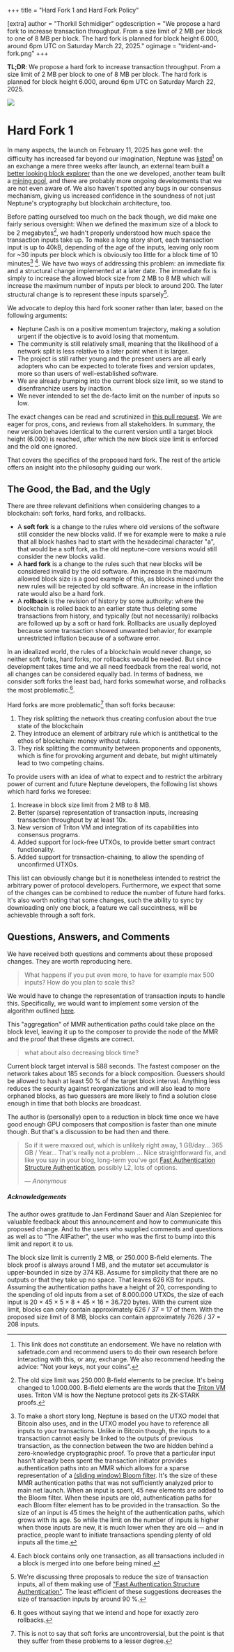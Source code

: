 +++
title = "Hard Fork 1 and Hard Fork Policy"

[extra]
author = "Thorkil Schmidiger"
ogdescription = "We propose a hard fork to increase transaction throughput. From a size limit of 2 MB per block to one of 8 MB per block. The hard fork is planned for block height 6.000, around 6pm UTC on Saturday March 22, 2025."
ogimage = "trident-and-fork.png"
+++

**TL;DR**: We propose a hard fork to increase transaction throughput. From a size limit of 2 MB per block to one of 8 MB per block. The hard fork is planned for block height 6.000, around 6pm UTC on Saturday March 22, 2025.

![](trident-and-fork.png)

# Hard Fork 1

In many aspects, the launch on February 11, 2025 has gone well: the difficulty has increased far beyond our imagination, Neptune was [listed](https://safetrade.com/exchange/NPT-USDT)[^1] on an exchange a mere three weeks after launch, an external team built a [better looking block explorer](https://neptune.vxb.ai/) than the one we developed, another team built a [mining pool](https://github.com/KaffinPX/Cassini), and there are probably more ongoing developments that we are not even aware of. We also haven't spotted any bugs in our consensus mechanism, giving us increased confidence in the soundness of not just Neptune's cryptography but blockchain architecture, too.

Before patting ourselved too much on the back though, we did make one fairly serious oversight: When we defined the maximum size of a block to be 2 megabytes[^2], we hadn't properly understood how much space the transaction inputs take up. To make a long story short, each transaction input is up to 40kB, depending of the age of the inputs, leaving only room for ~30 inputs per block which is obviously too little for a block time of 10 minutes[^3] [^4]. We have two ways of addressing this problem: an immediate fix and a structural change implemented at a later date. The immediate fix is simply to increase the allowed block size from 2 MB to 8 MB which will increase the maximum number of inputs per block to around 200. The later structural change is to represent these inputs sparsely[^5].

We advocate to deploy this hard fork sooner rather than later, based on the following arguments:
 - Neptune Cash is on a positive momentum trajectory, making a solution urgent if the objective is to avoid losing that momentum.
 - The community is still relatively small, meaning that the likelihood of a network split is less relative to a later point when it is larger.
 - The project is still rather young and the present users are all early adopters who can be expected to tolerate fixes and version updates, more so than users of well-established software.
 - We are already bumping into the current block size limit, so we stand to disenfranchize users by inaction.
 - We never intended to set the de-facto limit on the number of inputs so low.

The exact changes can be read and scrutinized in [this pull request](https://github.com/Neptune-Crypto/neptune-core/pull/502). We are eager for pros, cons, and reviews from all stakeholders. In summary, the new version behaves identical to the current version until a target block height (6.000) is reached, after which the new block size limit is enforced and the old one ignored.

That covers the specifics of the proposed hard fork. The rest of the article offers an insight into the philosophy guiding our work.

## The Good, the Bad, and the Ugly

There are three relevant definitions when considering changes to a blockchain: soft forks, hard forks, and rollbacks.
- A **soft fork** is a change to the rules where old versions of the software still consider the new blocks valid. If we for example were to make a rule that all block hashes had to start with the hexadecimal character "a", that would be a soft fork, as the old neptune-core versions would still consider the new blocks valid.
- A **hard fork** is a change to the rules such that new blocks will be considered invalid by the old software. An increase in the maximum allowed block size is a good example of this, as blocks mined under the new rules will be rejected by old software. An increase in the inflation rate would also be a hard fork.
- A **rollback** is the revision of history by some authority: where the blockchain is rolled back to an earlier state thus deleting some transactions from history, and typically (but not necessarily) rollbacks are followed up by a soft or hard fork. Rollbacks are usually deployed because some transaction showed unwanted behavior, for example unrestricted inflation because of a software error.

In an idealized world, the rules of a blockchain would never change, so neither soft forks, hard forks, nor rollbacks would be needed. But since development takes time and we all need feedback from the real world, not all changes can be considered equally bad. In terms of badness, we consider soft forks the least bad, hard forks somewhat worse, and rollbacks the most problematic.[^6].

Hard forks are more problematic[^7] than soft forks because:
1. They risk splitting the network thus creating confusion about the true state of the blockchain
2. They introduce an element of arbitrary rule which is antithetical to the ethos of blockchain: money without rulers.
3. They risk splitting the community between proponents and opponents, which is fine for provoking argument and debate, but might ultimately lead to two competing chains.

To provide users with an idea of what to expect and to restrict the arbitrary power of current and future Neptune developers, the following list shows which hard forks we foresee:
1. Increase in block size limit from 2 MB to 8 MB.
2. Better (sparse) representation of transaction inputs, increasing transaction throughput by at least 10x.
3. New version of Triton VM and integration of its capabilities into consensus programs.
4. Added support for lock-free UTXOs, to provide better smart contract functionality.
5. Added support for transaction-chaining, to allow the spending of unconfirmed UTXOs.

This list can obviously change but it is nonetheless intended to restrict the arbitrary power of protocol developers. Furthermore, we expect that some of the changes can be combined to reduce the number of future hard forks. It's also worth noting that some changes, such the ability to sync by downloading only one block, a feature we call succintness, will be achievable through a soft fork.

## Questions, Answers, and Comments

We have received both questions and comments about these proposed changes. They are worth reproducing here.

>  What happens if you put even more, to have for example max 500 inputs? How do you plan to scale this?

We would have to change the representation of transaction inputs to handle this. Specifically, we would want to implement some version of the algorithm outlined [here](../learn/authentication-structure-authentication.md).

This "aggregation" of MMR authentication paths could take place on the block level, leaving it up to the composer to provide the node of the MMR and the proof that these digests are correct.

> what about also decreasing block time?

Current block target interval is 588 seconds. The fastest composer on the network takes about 185 seconds for a block composition. Guessers should be allowed to hash at least 50 % of the target block interval. Anything less reduces the security against reorganizations and will also lead to more orphaned blocks, as two guessers are more likely to find a solution close enough in time that both blocks are broadcast.

The author is (personally) open to a reduction in block time once we have good enough GPU composers that composition is faster than one minute though. But that's a discussion to be had then and there.

> So if it were maxxed out, which is unlikely right away, 1 GB/day...  365 GB / Year...     That's really not a problem ... Nice straightforward fix, and like you say in your blog, long-term you've got [Fast Authentication Structure Authentication](../learn/authentication-structure-authentication.md), possibly L2, lots of options.
>
> — <cite>Anonymous</cite>

##### Acknowledgements

The author owes gratitude to Jan Ferdinand Sauer and Alan Szepieniec for valuable feedback about this announcement and how to communicate this proposed change. And to the users who supplied comments and questions as well as to "The AllFather", the user who was the first to bump into this limit and report it to us.

[^1]: This link does not constitute an endorsement. We have no relation with safetrade.com and recommend users to do their own research before interacting with this, or any, exchange. We also recommend heeding the advice: "Not your keys, not your coins".

[^2]: The old size limit was 250.000 B-field elements to be precise. It's being changed to 1.000.000. B-field elements are the words that the [Triton VM](https://triton-vm.org/) uses. Triton VM is how the Neptune protocol gets its ZK-STARK proofs.

[^3]: To make a short story long, Neptune is based on the UTXO model that Bitcoin also uses, and in the UTXO model you have to reference all inputs to your transactions. Unlike in Bitcoin though, the inputs to a transaction cannot easily be linked to the outputs of previous transaction, as the connection between the two are hidden behind a zero-knowledge cryptographic proof. To prove that a particular input hasn't already been spent the transaction initiator provides authentication paths into an MMR which allows for a sparse representation of a [(sliding window) Bloom filter](../mutator-sets/). It's the size of these MMR authentication paths that was not sufficiently analyzed prior to main net launch. When an input is spent, 45 new elements are added to the Bloom filter. When these inputs are old, authentication paths for each Bloom filter element has to be provided in the transaction. So the size of an input is 45 times the height of the authentication paths, which grows with its age. So while the limit on the number of inputs is higher when those inputs are new, it is much lower when they are old — and in practice, people want to initiate transactions spending plenty of old inputs all the time.

The block size limit is currently 2 MB, or 250.000 B-field elements. The block proof is always around 1 MB, and the mutator set accumulator is upper-bounded in size by 374 KB. Assume for simplicity that there are no outputs or that they take up no space. That leaves 626 KB for inputs. Assuming the authentication paths have a height of 20, corresponding to the spending of old inputs from a set of 8.000.000 UTXOs, the size of each input is 20 × 45 × 5 × 8 + 45 × 16 = 36.720 bytes. With the current size limit, blocks can only contain approximately 626 / 37 = 17 of them. With the proposed size limit of 8 MB, blocks can contain approximately 7626 / 37 = 208 inputs.

[^4]: Each block contains only one transaction, as all transactions included in a block is merged into one before being mined.

[^5]: We're discussing three proposals to reduce the size of transaction inputs, all of them making use of ["Fast Authentication Structure Authentication"](../learn/authentication-structure-authentication.md). The least efficient of these suggestions decreases the size of transaction inputs by around 90 %.

[^6]: It goes without saying that we intend and hope for exactly zero rollbacks.

[^7]: This is not to say that soft forks are uncontroversial, but the point is that they suffer from these problems to a lesser degree.
